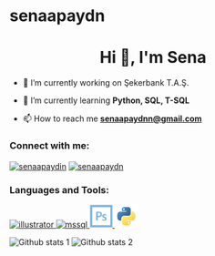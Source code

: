 # senaapaydn
<h1 align="center">Hi 👋, I'm Sena </h1>

- 🔭 I’m currently working on Şekerbank T.A.Ş.

- 🌱 I’m currently learning **Python, SQL, T-SQL**

- 📫 How to reach me **senaapaydnn@gmail.com**

<h3 align="left">Connect with me:</h3>
<p align="left">
<a href="https://linkedin.com/in/senaapaydin" target="blank"><img align="center" src="https://raw.githubusercontent.com/rahuldkjain/github-profile-readme-generator/master/src/images/icons/Social/linked-in-alt.svg" alt="senaapaydin" height="30" width="40" /></a>
<a href="https://kaggle.com/senaapaydn" target="blank"><img align="center" src="https://raw.githubusercontent.com/rahuldkjain/github-profile-readme-generator/master/src/images/icons/Social/kaggle.svg" alt="senaapaydn" height="30" width="40" /></a>
</p>

<h3 align="left">Languages and Tools:</h3>
<p align="left"> <a href="https://www.adobe.com/in/products/illustrator.html" target="_blank" rel="noreferrer"> <img src="https://www.vectorlogo.zone/logos/adobe_illustrator/adobe_illustrator-icon.svg" alt="illustrator" width="40" height="40"/> </a> <a href="https://www.microsoft.com/en-us/sql-server" target="_blank" rel="noreferrer"> <img src="https://www.svgrepo.com/show/303229/microsoft-sql-server-logo.svg" alt="mssql" width="40" height="40"/> </a> <a href="https://www.photoshop.com/en" target="_blank" rel="noreferrer"> <img src="https://raw.githubusercontent.com/devicons/devicon/master/icons/photoshop/photoshop-line.svg" alt="photoshop" width="40" height="40"/> </a> <a href="https://www.python.org" target="_blank" rel="noreferrer"> <img src="https://raw.githubusercontent.com/devicons/devicon/master/icons/python/python-original.svg" alt="python" width="40" height="40"/> </a> </p>

![Github stats 1](https://github-readme-stats.vercel.app/api?username=senaapaydn&show_icons=true&theme=gradient) 
![Github stats 2](https://github-readme-stats.vercel.app/api?username=senaapaydn&show_icons=true&theme=radical)
